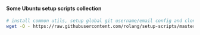 #### Some Ubuntu setup scripts collection
```bash
# install common utils, setup global git username/email config and clone the repository into ~/setup-scripts
wget -O - https://raw.githubusercontent.com/rolang/setup-scripts/master/init.sh | GIT_USERNAME="Roman Langolf" GIT_USEREMAIL="rolang@pm.me" bash
```
